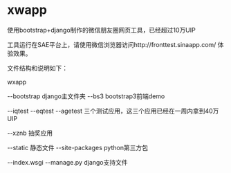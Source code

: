 xwapp
=====

使用bootstrap+django制作的微信朋友圈网页工具，已经超过10万UIP

工具运行在SAE平台上，请使用微信浏览器访问http://fronttest.sinaapp.com/ 体验效果。

文件结构和说明如下：

wxapp

--bootstrap     django主文件夹
--bs3           bootstrap3前端demo

--iqtest
--eqtest
--agetest       三个测试应用，这三个应用已经在一周内拿到40万UIP

--xznb          抽奖应用

--static        静态文件
--site-packages python第三方包

--index.wsgi
--manage.py  	django支持文件


